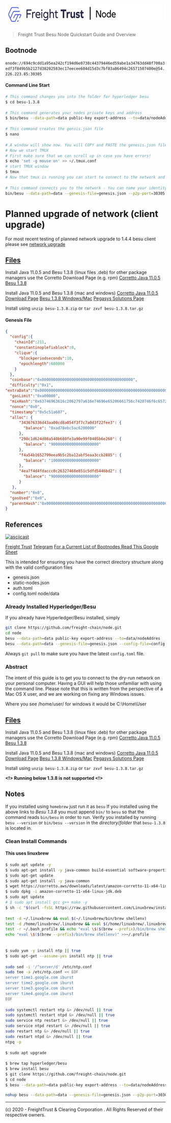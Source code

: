 # <img src="header.png" alt="Freight Trust Node" height="60px">

> Freight Trust Besu Node Quickstart Guide and Overview 

## Bootnode

`enode://694c9cdd1a95ea242cf194d6e0738c44379446ed59abe1a34763dd48f700a3edf3f849b5b2127d38202583ec17eecee604d15d3c7bf83a86494c26571507400e@54.226.223.85:30305`

#### Command Line Start
```bash
# This command changes you into the folder for hyperledger besu
$ cd besu-1.3.8

# This command generates your nodes private keys and address
$ bin/besu --data-path=data public-key export-address --to=data/nodeAddres 

# This command creates the gensis.json file
$ nano 

# A window will show now. You will COPY and PASTE the genesis.json file located below, then hit COMMAND+O to WRITE OUT the file. Type genesis.json to save the file as genesis.json 
# Now we start TMUX
# First make sure that we can scroll up in case you have errors!
$ echo 'set -g mouse on' >> ~/.tmux.conf
# start TMUX window
$ tmux
# Now that tmux is running you can start to connect to the network and once you disconnect from the node, it will still be running.

# This command connects you to the network - You can name your identity anything.
bin/besu --data-path=data --genesis-file=genesis.json --p2p-port=30305 --identity=FreightTrustProxy --bootnodes=enode://694c9cdd1a95ea242cf194d6e0738c44379446ed59abe1a34763dd48f700a3edf3f849b5b2127d38202583ec17eecee604d15d3c7bf83a86494c26571507400e@54.226.223.85:30305
```
# Planned upgrade of network (client upgrade)
For most recent testing of planned network upgrade to 1.4.4 besu client please see [network upgrade](https://github.com/freight-chain/network-upgrade)


## [Files](#files)
Install Java 11.0.5 and Besu 1.3.8 (linux files .deb) for other package managers use the Corretto Download Page (e.g. rpm)
[Corretto Java 11.0.5](https://corretto.aws/downloads/resources/11.0.5.10.1/java-11-amazon-corretto-jdk_11.0.5.10-1_amd64.deb)
[Besu 1.3.8](https://bintray.com/api/ui/download/hyperledger-org/besu-repo/besu-1.3.8.tar.gz)

Install Java 11.0.5 and Besu 1.3.8 (mac and windows)
[Corretto Java 11.0.5 Download Page](https://docs.aws.amazon.com/corretto/latest/corretto-11-ug/downloads-list.html)
[Besu 1.3.8 Windows/Mac](https://bintray.com/api/ui/download/hyperledger-org/besu-repo/besu-1.3.8.zip)
[Pegasys Solutions Page](https://pegasys.tech/solutions/hyperledger-besu/)

Install using `unzip besu-1.3.8.zip` or `tar zxvf besu-1.3.8.tar.gz`


#### Genesis File 

```json
{
  "config":{
    "chainId":211,
    "constantinoplefixblock":0,
    "clique":{
      "blockperiodseconds":10,
      "epochlength":600000
    }
  },
  "coinbase":"0x0000000000000000000000000000000000000000",
  "difficulty":"0x1",
"extraData":"0x0000000000000000000000000000000000000000000000000000000000000000ebf35eb8d75ba70f939d2e1269202c60c864432e0000000000000000000000000000000000000000000000000000000000000000000000000000000000000000000000000000000000000000000000000000000000",
  "gasLimit":"0xa00000",
  "mixHash":"0x63746963616c2062797a616e74696e65206661756c7420746f6c6572616e6365",
  "nonce":"0x0",
  "timestamp":"0x5c51a607",
  "alloc": {
      "343676336d43aa00cd8a054f3f7c7a0d3f22fee3": {
        "balance": "0xad78ebc5ac6200000"
      },
      "298c1d624d08a540b680fe3a90e99f0405b6e260": {
        "balance": "900000000000000000000"
      },
      "f4a54b1652799eea9b5c2ba12abf5eaa3ccb2885": {
        "balance": "100000000000000000000"
      },
      "4ea7f4d4fdaccc0c26327468e851c5dfd5446bd2": {
        "balance": "900000000000000000000"
      }
   },
  "number":"0x0",
  "gasUsed":"0x0",
  "parentHash":"0x0000000000000000000000000000000000000000000000000000000000000000"
}
```

## References

[![asciicast](https://asciinema.org/a/9FtsNbMP4KaYOX8n4s4bvb88r.svg)](https://asciinema.org/a/9FtsNbMP4KaYOX8n4s4bvb88r)

[Freight Trust](https://freighttrust.com)
[Telegram](https://t.me/freighttrust)
[For a Current List of Bootnodes Read This Google Sheet](https://docs.google.com/spreadsheets/d/1MQkG1gmciT5mw9tdod3sHryRvUxTXBjt7c1fgg9ndQQ/edit?usp=sharing)

This is intended for ensuring you have the correct directory structure along with the valid configuration files
- genesis.json
- static-nodes.json
- auth.toml
- config.toml
node/data


### Already Installed Hyperledger/Besu
If you already have Hyperledger/Besu installed, simply
```bash
git clone https://github.com/freight-chain/node.git
cd node
besu --data-path=data public-key export-address --to=data/nodeAddres
besu --data-path=data --genesis-file=genesis.json --config-file=config.toml --p2p-port=30303 --rpc-http-enabled --rpc-http-api=ETH,NET,CLIQUE --host-whitelist="*" --rpc-http-cors-origins="all" --rpc-http-port=8545
```
Always `git pull` to make sure you have the latest `config.toml` file. 

### Abstract
The intent of this guide is to get you to connect to the dry-run network on your personal computer. Having a GUI will help those unfamiliar with using the command line. Please note that this is written from the perspective of a Mac OS X user, and we are working on fixing any Windows issues.

Where you see /home/user/ for windows it would be C:\Home\User


## [Files](#files)
Install Java 11.0.5 and Besu 1.3.8 (linux files .deb) for other package managers use the Corretto Download Page (e.g. rpm)
[Corretto Java 11.0.5](https://corretto.aws/downloads/resources/11.0.5.10.1/java-11-amazon-corretto-jdk_11.0.5.10-1_amd64.deb)
[Besu 1.3.8](https://bintray.com/api/ui/download/hyperledger-org/besu-repo/besu-1.3.8.tar.gz)

Install Java 11.0.5 and Besu 1.3.8 (mac and windows)
[Corretto Java 11.0.5 Download Page](https://docs.aws.amazon.com/corretto/latest/corretto-11-ug/downloads-list.html)
[Besu 1.3.8 Windows/Mac](https://bintray.com/api/ui/download/hyperledger-org/besu-repo/besu-1.3.8.zip)
[Pegasys Solutions Page](https://pegasys.tech/solutions/hyperledger-besu/)

Install using `unzip besu-1.3.8.zip` or `tar zxvf besu-1.3.8.tar.gz`

**<!> Running below 1.3.8 is not supported <!>**

## Notes
If you installed using `homebrew` just run it as `besu`
If you installed using the above links to *Besu 1.3.8* you must append `bin/` to `besu` so that the command reads `bin/besu` in order to run. 
Verify you installed by running `besu --version` or `bin/besu --version` in the *directory*/*folder* that `besu-1.3.8` is located in.

### Clean Install Commands 
#### This uses linuxbrew 
```bash
$ sudo apt update -y
$ sudo apt-get install -y java-common build-essential software-properties-common # curl file git software-properties-common ca-certificates wget gnupg-agent apt-transport-https
$ sudo apt-get update
$ sudo apt-get install -y java-common
$ wget https://corretto.aws/downloads/latest/amazon-corretto-11-x64-linux-jdk.deb
$ sudo dpkg -i amazon-corretto-11-x64-linux-jdk.deb
$ sudo apt update
# $ sudo apt install gcc g++ make -y
$ sh -c "$(curl -fsSL https://raw.githubusercontent.com/Linuxbrew/install/master/install.sh)"

test -d ~/.linuxbrew && eval $(~/.linuxbrew/bin/brew shellenv)
test -d /home/linuxbrew/.linuxbrew && eval $(/home/linuxbrew/.linuxbrew/bin/brew shellenv)
test -r ~/.bash_profile && echo "eval \$($(brew --prefix)/bin/brew shellenv)" >>~/.bash_profile
echo "eval \$($(brew --prefix)/bin/brew shellenv)" >>~/.profile


$ sudo yum -y install ntp || true
$ sudo apt-get --assume-yes install ntp || true

sudo sed -i '/^server/d' /etc/ntp.conf
sudo tee -a /etc/ntp.conf << EOF
server time1.google.com iburst
server time2.google.com iburst
server time3.google.com iburst
server time4.google.com iburst
EOF

sudo systemctl restart ntp &> /dev/null || true
sudo systemctl restart ntpd &> /dev/null || true
sudo service ntp restart &> /dev/null || true
sudo service ntpd restart &> /dev/null || true
sudo restart ntp &> /dev/null || true
sudo restart ntpd &> /dev/null || true
ntpq -p

$ sudo apt upgrade

$ brew tap hyperledger/besu
$ brew install besu
$ git clone https://github.com/freight-chain/node.git
$ cd node
$ besu --data-path=data public-key export-address --to=data/nodeAddress
```

```bash
nohup besu --data-path=data --genesis-file=genesis.json --p2p-port=30303 --rpc-http-enabled --rpc-http-api=ETH,NET,CLIQUE --host-whitelist="*" --rpc-http-cors-origins="all" --rpc-http-port=8545 > /home/ubuntu/ft-node-log 2>&1 &
```
---

(c) 2020 - FreightTrust & Clearing Corporation . All Rights Reserved of their respective owners.
